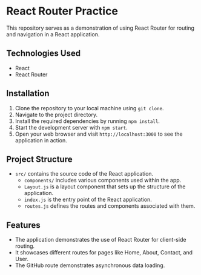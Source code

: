 # React Router Practice

This repository serves as a demonstration of using React Router for routing and navigation in a React application.

## Technologies Used

- React
- React Router

## Installation

1. Clone the repository to your local machine using `git clone`.
2. Navigate to the project directory.
3. Install the required dependencies by running `npm install`.
4. Start the development server with `npm start`.
5. Open your web browser and visit `http://localhost:3000` to see the application in action.

## Project Structure

- `src/` contains the source code of the React application.
  - `components/` includes various components used within the app.
  - `Layout.js` is a layout component that sets up the structure of the application.
  - `index.js` is the entry point of the React application.
  - `routes.js` defines the routes and components associated with them.

## Features

- The application demonstrates the use of React Router for client-side routing.
- It showcases different routes for pages like Home, About, Contact, and User.
- The GitHub route demonstrates asynchronous data loading.

